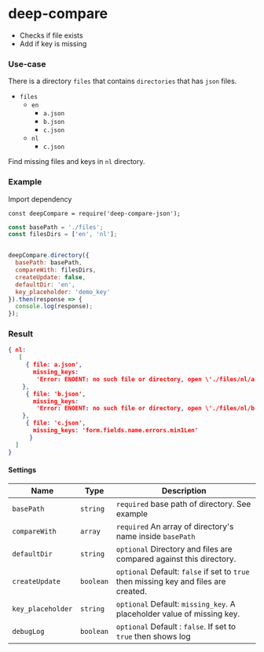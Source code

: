 # deep-compare
- Checks if file exists
- Add if key is missing

### Use-case

There is a directory `files` that contains `directories` that has `json` files.

* `files`
  * `en`
    * `a.json`
    * `b.json`
    * `c.json`
  * `nl`  
    * `c.json`  

 Find missing files and keys in `nl` directory.

 ### Example 

Import dependency
```
const deepCompare = require('deep-compare-json');
```

```javascript
const basePath = './files';
const filesDirs = ['en', 'nl'];


deepCompare.directory({
  basePath: basePath,
  compareWith: filesDirs,
  createUpdate: false,
  defaultDir: 'en',
  key_placeholder: 'demo_key'
}).then(response => {
  console.log(response);
});
```

### Result

```json
{ nl:
   [ 
     { file: a.json',
       missing_keys:
        'Error: ENOENT: no such file or directory, open \'./files/nl/a.json\'' 
    },
     { file: 'b.json',
       missing_keys:
        'Error: ENOENT: no such file or directory, open \'./files/nl/b.json\'' 
    },
     { file: 'c.json',
       missing_keys: 'form.fields.name.errors.min1Len' 
      } 
  ] 
}
```

#### Settings
Name  | Type | Description
------------- | -------------- | -------------
`basePath` | `string` | `required` base path of directory. See example 
`compareWith` | `array` | `required` An array of directory's name inside `basePath`
`defaultDir` | `string` | `optional` Directory and files are compared against this directory.
`createUpdate` | `boolean` | `optional` Default: `false` if set to `true` then missing key and files are created. 
`key_placeholder` | `string` | `optional` Default: `missing_key`. A placeholder value of missing key.
`debugLog` | `boolean` | `optional` Default : `false`. If set to `true` then shows log
